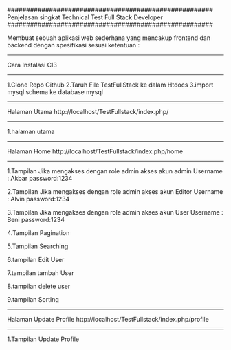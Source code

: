 ######################################################
Penjelasan singkat Technical Test Full Stack Developer
######################################################

Membuat sebuah aplikasi web sederhana yang mencakup frontend dan backend dengan spesifikasi sesuai ketentuan :

*******************************************************
Cara Instalasi CI3 
*******************************************************
1.Clone Repo Github
2.Taruh File TestFullStack ke dalam Htdocs
3.import mysql schema ke database mysql

*******************************************************
Halaman Utama http://localhost/TestFullstack/index.php/
*******************************************************
1.halaman utama 




**********************************************************
Halaman Home http://localhost/TestFullstack/index.php/home
**********************************************************

1.Tampilan Jika mengakses dengan role admin 
akses akun admin 
 Username : Akbar password:1234


2.Tampilan Jika mengakses dengan role admin 
akses akun Editor 
 Username : Alvin password:1234


3.Tampilan Jika mengakses dengan role admin 
akses akun User
 Username : Beni password:1234

4.Tampilan Pagination


5.Tampilan Searching


6.tampilan Edit User


7.tampilan tambah User 


8.tampilan delete user 



9.tampilan Sorting 




***********************************************************************
Halaman Update Profile http://localhost/TestFullstack/index.php/profile
***********************************************************************


1.Tampilan Update Profile 




